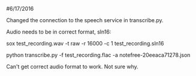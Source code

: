 #6/17/2016

Changed the connection to the speech service in transcribe.py.

Audio needs to be in correct format, sln16:

sox test_recording.wav -t raw -r 16000 -c 1 test_recording.sln16

 python transcribe.py -f test_recording.flac -a notefree-20eeaca71278.json


Can't get correct audio format to work. Not sure why.

